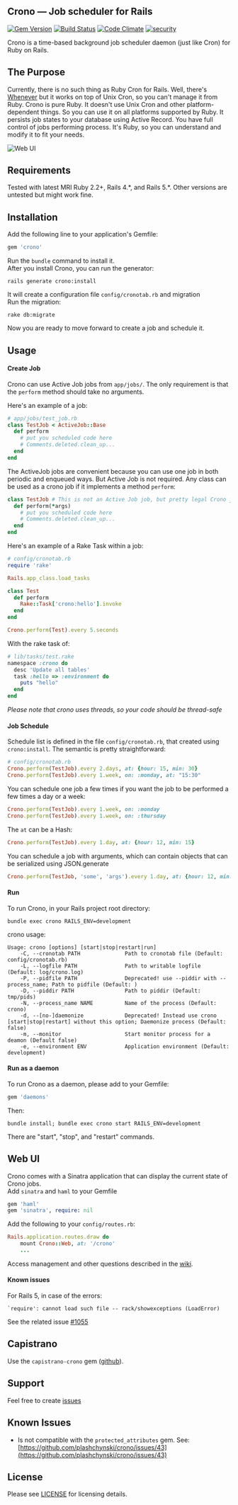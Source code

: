 Crono — Job scheduler for Rails
------------------------
[![Gem Version](https://badge.fury.io/rb/crono.svg)](http://badge.fury.io/rb/crono)
[![Build Status](https://travis-ci.org/plashchynski/crono.svg?branch=master)](https://travis-ci.org/plashchynski/crono)
[![Code Climate](https://codeclimate.com/github/plashchynski/crono/badges/gpa.svg)](https://codeclimate.com/github/plashchynski/crono)
[![security](https://hakiri.io/github/plashchynski/crono/master.svg)](https://hakiri.io/github/plashchynski/crono/master)

Crono is a time-based background job scheduler daemon (just like Cron) for Ruby on Rails.


## The Purpose

Currently, there is no such thing as Ruby Cron for Rails. Well, there's [Whenever](https://github.com/javan/whenever) but it works on top of Unix Cron, so you can't manage it from Ruby. Crono is pure Ruby. It doesn't use Unix Cron and other platform-dependent things. So you can use it on all platforms supported by Ruby. It persists job states to your database using Active Record. You have full control of jobs performing process. It's Ruby, so you can understand and modify it to fit your needs.

![Web UI](https://github.com/plashchynski/crono/raw/master/examples/crono_web_ui.png)


## Requirements

Tested with latest MRI Ruby 2.2+, Rails 4.\*, and Rails 5.\*.
Other versions are untested but might work fine.


## Installation

Add the following line to your application's Gemfile:

```ruby
gem 'crono'
```

Run the `bundle` command to install it.  
After you install Crono, you can run the generator:

    rails generate crono:install

It will create a configuration file `config/cronotab.rb` and migration  
Run the migration:

    rake db:migrate

Now you are ready to move forward to create a job and schedule it.


## Usage

#### Create Job

Crono can use Active Job jobs from `app/jobs/`. The only requirement is that the `perform` method should take no arguments.

Here's an example of a job:

```ruby
# app/jobs/test_job.rb
class TestJob < ActiveJob::Base
  def perform
    # put you scheduled code here
    # Comments.deleted.clean_up...
  end
end
```

The ActiveJob jobs are convenient because you can use one job in both periodic and enqueued ways. But Active Job is not required. Any class can be used as a crono job if it implements a method `perform`:

```ruby
class TestJob # This is not an Active Job job, but pretty legal Crono job.
  def perform(*args)
    # put you scheduled code here
    # Comments.deleted.clean_up...
  end
end
```

Here's an example of a Rake Task within a job:

```ruby
# config/cronotab.rb
require 'rake'

Rails.app_class.load_tasks

class Test
  def perform
    Rake::Task['crono:hello'].invoke
  end
end

Crono.perform(Test).every 5.seconds
```
With the rake task of:
```Ruby
# lib/tasks/test.rake
namespace :crono do
  desc 'Update all tables'
  task :hello => :environment do
    puts "hello"
  end
end
```

_Please note that crono uses threads, so your code should be thread-safe_

#### Job Schedule

Schedule list is defined in the file `config/cronotab.rb`, that created using `crono:install`. The semantic is pretty straightforward:

```ruby
# config/cronotab.rb
Crono.perform(TestJob).every 2.days, at: {hour: 15, min: 30}
Crono.perform(TestJob).every 1.week, on: :monday, at: "15:30"
```

You can schedule one job a few times if you want the job to be performed a few times a day or a week:

```ruby
Crono.perform(TestJob).every 1.week, on: :monday
Crono.perform(TestJob).every 1.week, on: :thursday
```

The `at` can be a Hash:

```ruby
Crono.perform(TestJob).every 1.day, at: {hour: 12, min: 15}
```

You can schedule a job with arguments, which can contain objects that can be
serialized using JSON.generate

```ruby
Crono.perform(TestJob, 'some', 'args').every 1.day, at: {hour: 12, min: 15}
```

#### Run

To run Crono, in your Rails project root directory:

    bundle exec crono RAILS_ENV=development

crono usage:
```
Usage: crono [options] [start|stop|restart|run]
    -C, --cronotab PATH              Path to cronotab file (Default: config/cronotab.rb)
    -L, --logfile PATH               Path to writable logfile (Default: log/crono.log)
    -P, --pidfile PATH               Deprecated! use --piddir with --process_name; Path to pidfile (Default: )
    -D, --piddir PATH                Path to piddir (Default: tmp/pids)
    -N, --process_name NAME          Name of the process (Default: crono)
    -d, --[no-]daemonize             Deprecated! Instead use crono [start|stop|restart] without this option; Daemonize process (Default: false)
    -m, --monitor                    Start monitor process for a deamon (Default false)
    -e, --environment ENV            Application environment (Default: development)
```

#### Run as a daemon

To run Crono as a daemon, please add to your Gemfile:

```ruby
gem 'daemons'
```

Then:

    bundle install; bundle exec crono start RAILS_ENV=development

There are "start", "stop", and "restart" commands.

## Web UI

Crono comes with a Sinatra application that can display the current state of Crono jobs.  
Add `sinatra` and `haml` to your Gemfile  

```ruby
gem 'haml'
gem 'sinatra', require: nil
```

Add the following to your `config/routes.rb`:

```ruby
Rails.application.routes.draw do
    mount Crono::Web, at: '/crono'
    ...
```

Access management and other questions described in the [wiki](https://github.com/plashchynski/crono/wiki/Web-UI).

#### Known issues

For Rails 5, in case of the errors:
```
`require': cannot load such file -- rack/showexceptions (LoadError)
```
See the related issue [#1055](https://github.com/sinatra/sinatra/issues/1055)


## Capistrano

Use the `capistrano-crono` gem ([github](https://github.com/plashchynski/capistrano-crono/)).


## Support

Feel free to create [issues](https://github.com/plashchynski/crono/issues)


## Known Issues

* Is not compatible with the `protected_attributes` gem. See: [https://github.com/plashchynski/crono/issues/43](https://github.com/plashchynski/crono/issues/43)


## License

Please see [LICENSE](https://github.com/plashchynski/crono/blob/master/LICENSE) for licensing details.

